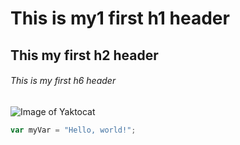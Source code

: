 # This is my1 first h1 header
## This my first h2 header
###### This is my first h6 header

![Image of Yaktocat](https://octodex.github.com/images/yaktocat.png)

``` javascript
var myVar = "Hello, world!";
```
